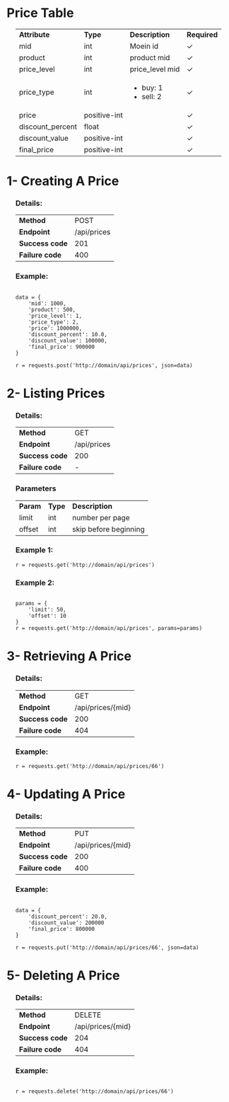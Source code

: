 <h1>Price Table</h1><div style="margin-left:20px;"> 
<table>
    <tr>
        <td><strong>Attribute</strong></td>
        <td><strong>Type</strong></td>
        <td><strong>Description</strong></td>
        <td><strong>Required</strong></td>
    </tr>
    <tr>
        <td>mid</td>
        <td>int</td>
        <td>Moein id</td>
        <td>✓</td>
    </tr>
    <tr>
        <td>product</td>
        <td>int</td>
        <td>product mid</td>
        <td>✓</td>
    </tr>
    <tr>
        <td>price_level</td>
        <td>int</td>
        <td>price_level mid</td>
        <td>✓</td>
    </tr>
    <tr>
        <td>price_type</td>
        <td>int</td>
        <td>
            <ul>
                <li>buy:  1</li>
                <li>sell: 2</li>
            </ul>
        </td>
        <td>✓</td>
    </tr>
    <tr>
        <td>price</td>
        <td>positive-int</td>
        <td></td>
        <td>✓</td>
    </tr>
    <tr>
        <td>discount_percent</td>
        <td>float</td>
        <td></td>
        <td>✓</td>
    </tr>
    <tr>
        <td>discount_value</td>
        <td>positive-int</td>
        <td></td>
        <td>✓</td>
    </tr>
    <tr>
        <td>final_price</td>
        <td>positive-int</td>
        <td></td>
        <td>✓</td>
    </tr>
</table>
</div>


<div>
<h1>1- Creating A Price</h1><div style="margin-left:20px;"> 
<h3>Details:</h3>
    <table>
        <tr>
            <td><strong>Method</strong></td>
            <td>POST</td>
        </tr>
        <tr>
            <td><strong>Endpoint</strong></td>
            <td>/api/prices</td>
        </tr>
        <tr>
            <td><strong>Success code</strong></td>
            <td>201</td>
        </tr>
        <tr>
            <td><strong>Failure code</strong></td>
            <td>400</td>
        </tr>
    </table>
    <h3>Example:</h3>

<pre><code>
data = {
    'mid': 1000,
    'product': 500,
    'price_level': 1,
    'price_type': 2,
    'price': 1000000,
    'discount_percent': 10.0,
    'discount_value': 100000,
    'final_price': 900000
}

r = requests.post('http://domain/api/prices', json=data)</code></pre>
</div>
</div>



<div>
<h1>2- Listing Prices</h1><div style="margin-left:20px;"> 
<h3>Details:</h3>
    <table>
        <tr>
            <td><strong>Method</strong></td>
            <td>GET</td>
        </tr>
        <tr>
            <td><strong>Endpoint</strong></td>
            <td>/api/prices</td>
        </tr>
        <tr>
            <td><strong>Success code</strong></td>
            <td>200</td>
        </tr>
        <tr>
            <td><strong>Failure code</strong></td>
            <td>-</td>
        </tr>
    </table>
    <h3>Parameters</h3>
<table>
    <tr>
        <td><strong>Param</strong></td>
        <td><strong>Type</strong></td>
        <td><strong>Description</strong></td>
    </tr>
    <tr>
        <td>limit</td>
        <td>int</td>
        <td>number per page</td>
    </tr>
    <tr>
        <td>offset</td>
        <td>int</td>
        <td>skip before beginning</td>
    </tr>
</table>
    <h3>Example 1:</h3>
<pre><code>r = requests.get('http://domain/api/prices')</code></pre>

<h3>Example 2:</h3>
<pre><code>
params = {
    'limit': 50,
    'offset': 10
}
r = requests.get('http://domain/api/prices', params=params)</code></pre>
</div>
</div>


<div><h1>3- Retrieving A Price</h1><div style="margin-left:20px;"> 
<h3>Details:</h3>
    <table>
        <tr>
            <td><strong>Method</strong></td>
            <td>GET</td>
        </tr>
        <tr>
            <td><strong>Endpoint</strong></td>
            <td>/api/prices/{mid}</td>
        </tr>
        <tr>
            <td><strong>Success code</strong></td>
            <td>200</td>
        </tr>
        <tr>
            <td><strong>Failure code</strong></td>
            <td>404</td>
        </tr>
    </table>
    <h3>Example:</h3>

<pre><code>r = requests.get('http://domain/api/prices/66')</code></pre>
</div>
</div>



<div><h1>4- Updating A Price</h1><div style="margin-left:20px;"> 
<h3>Details:</h3>
    <table>
        <tr>
            <td><strong>Method</strong></td>
            <td>PUT</td>
        </tr>
        <tr>
            <td><strong>Endpoint</strong></td>
            <td>/api/prices/{mid}</td>
        </tr>
        <tr>
            <td><strong>Success code</strong></td>
            <td>200</td>
        </tr>
        <tr>
            <td><strong>Failure code</strong></td>
            <td>400</td>
        </tr>
    </table>
    <h3>Example:</h3>

<pre><code>
data = {
    'discount_percent': 20.0,
    'discount_value': 200000
    'final_price': 800000
}

r = requests.put('http://domain/api/prices/66', json=data)</code></pre>
</div>
</div>


<div><h1>5- Deleting A  Price</h1><div style="margin-left:20px;"> 
<h3>Details:</h3>
    <table>
        <tr>
            <td><strong>Method</strong></td>
            <td>DELETE</td>
        </tr>
        <tr>
            <td><strong>Endpoint</strong></td>
            <td>/api/prices/{mid}</td>
        </tr>
        <tr>
            <td><strong>Success code</strong></td>
            <td>204</td>
        </tr>
        <tr>
            <td><strong>Failure code</strong></td>
            <td>404</td>
        </tr>
    </table>
    <h3>Example:</h3>

<pre><code>
r = requests.delete('http://domain/api/prices/66')</code></pre>
</div>
</div>